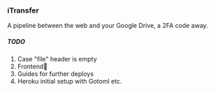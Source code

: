 ### iTransfer

A pipeline between the web and your Google Drive, a 2FA code away.

##### TODO
1. Case "file" header is empty
2. Frontend🤭
3. Guides for further deploys
4. Heroku initial setup with Gotoml etc.


